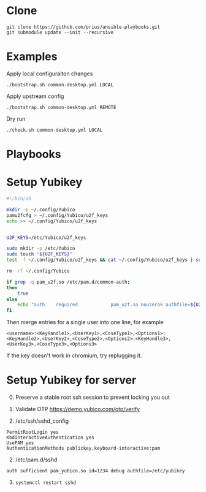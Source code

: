 Clone
=====

```
git clone https://github.com/prius/ansible-playbooks.git
git submodule update --init --recursive
```

Examples
========

Apply local configuraiton changes

```
./bootstrap.sh common-desktop.yml LOCAL
```

Apply upstream config
```
./bootstrap.sh common-desktop.yml REMOTE
```

Dry run
```
./check.sh common-desktop.yml LOCAL
```

Playbooks
=========

# Setup Yubikey

```bash
#!/bin/sh

mkdir -p ~/.config/Yubico
pamu2fcfg > ~/.config/Yubico/u2f_keys
echo >> ~/.config/Yubico/u2f_keys


U2F_KEYS=/etc/Yubico/u2f_keys

sudo mkdir -p /etc/Yubico
sudo touch "${U2F_KEYS}"
test -f ~/.config/Yubico/u2f_keys && cat ~/.config/Yubico/u2f_keys | sudo tee -a $U2F_KEYS

rm -rf ~/.config/Yubico

if grep -q pam_u2f.so /etc/pam.d/common-auth;
then
    true
else
    echo "auth    required            pam_u2f.so nouserok authfile=${U2F_KEYS} cue" | sudo tee -a /etc/pam.d/common-auth
fi
```

Then merge entries for a single user into one line, for example
```
<username>:<KeyHandle1>,<UserKey1>,<CoseType1>,<Options1>:<KeyHandle2>,<UserKey2>,<CoseType2>,<Options2>:<KeyHandle3>,<UserKey3>,<CoseType3>,<Options3>
```

If the key doesn't work in chromium, try replugging it.

# Setup Yubikey for server

0. Preserve a stable root ssh session to prevent locking you out

1. Validate OTP https://demo.yubico.com/otp/verify

2. /etc/ssh/sshd_config

```
PermitRootLogin yes
KbdInteractiveAuthentication yes
UsePAM yes
AuthenticationMethods publickey,keyboard-interactive:pam
```

2. /etc/pam.d/sshd

```
auth sufficient pam_yubico.so id=1234 debug authfile=/etc/yubikey
```

3. `systemctl restart sshd`
